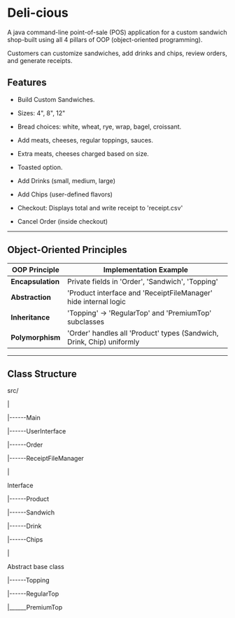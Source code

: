 # Deli-cious
A java command-line point-of-sale (POS) application for a custom sandwich shop-built using all 4 pillars of OOP (object-oriented programming). 

Customers can customize sandwiches, add drinks and chips, review orders, and generate receipts.


## Features

- Build Custom Sandwiches.
- Sizes: 4", 8", 12"
- Bread choices: white, wheat, rye, wrap, bagel, croissant.
- Add meats, cheeses, regular toppings, sauces.
- Extra meats, cheeses charged based on size.
- Toasted option.


- Add Drinks (small, medium, large)
- Add Chips (user-defined flavors)
- Checkout: Displays total and write receipt to 'receipt.csv'
- Cancel Order (inside checkout)

-----

## Object-Oriented Principles

| OOP Principle  | Implementation Example                                  |
|----------------|---------------------------------------------------------|
| **Encapsulation** | Private fields in 'Order', 'Sandwich', 'Topping' |
| **Abstraction** | 'Product interface and 'ReceiptFileManager' hide internal logic |
| **Inheritance** | 'Topping' -> 'RegularTop' and 'PremiumTop' subclasses |
| **Polymorphism** | 'Order' handles all 'Product' types (Sandwich, Drink, Chip) uniformly |

-----

## Class Structure

src/

|

 |------Main

 |------UserInterface

 |------Order

 |------ReceiptFileManager

|

Interface

 |------Product

 |------Sandwich

 |------Drink

 |------Chips
 
|

Abstract base class

|------Topping

|------RegularTop

|______PremiumTop